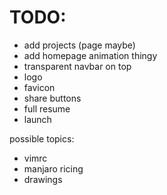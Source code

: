 # TODO:
- add projects (page maybe)
- add homepage animation thingy
- transparent navbar on top
- logo
- favicon
- share buttons
- full resume
- launch

possible topics:
- vimrc
- manjaro ricing
- drawings